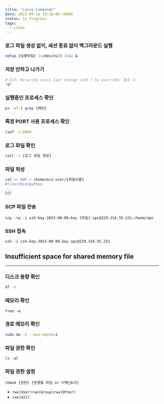```yaml
---
title: "Linux Commands"
date: 2022-09-16 19:10:00 +0900
status: In Progress
tags:
  - Linux
---
```


### 로그 파일 생성 없이, 세션 종료 없이 백그라운드 실행

```bash
nohup {실행파일} 1>/dev/null 2>&1 &
```

### 저장 안하고 나가기

```bash
# E37: No write since last change (add ! to override) 발생 시
:q!
```

### 실행중인 프로세스 확인

```bash
ps -ef | grep {패턴}
```

### 특정 PORT 사용 프로세스 확인

```bash
lsof -i:8080
```

### 로그 파일 확인

```bash
tail -f {로그 파일 경로}
```

### 파일 작성
```bash
cat << EOF > /home/ec2-user/{파일이름}
#!/usr/bin/python
...
EOF
```

### SCP 파일 전송
```
scp -rp -i ssh-key-2023-08-09.key {파일} opc@129.154.55.231:/home/opc
```

### SSH 접속
```
ssh -i ssh-key-2023-08-09.key opc@129.154.55.231
```

## Insufficient space for shared memory file

---

### 디스크 용량 확인

```bash
df -h
```

### 메모리 확인
```
free -m
```

### 경로 메모리 확인

```bash
sudo du -h --max-depth=1
```

### 파일 권한 확인
```
ls -al
```

### 파일 권한 설정
```
chmod {권한} {변경할 파일 or 디렉토리}
```
- `rwx(User)rwx(Group)rwx(Other)`
- `rwx(421)`
